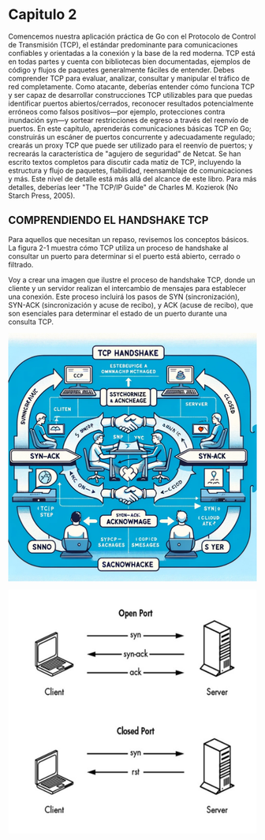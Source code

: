 # Capitulo 2

Comencemos nuestra aplicación práctica de Go con el Protocolo de Control de Transmisión (TCP), el estándar predominante para comunicaciones confiables y orientadas a la conexión y la base de la red moderna. TCP está en todas partes y cuenta con bibliotecas bien documentadas, ejemplos de código y flujos de paquetes generalmente fáciles de entender. Debes comprender TCP para evaluar, analizar, consultar y manipular el tráfico de red completamente. Como atacante, deberías entender cómo funciona TCP y ser capaz de desarrollar construcciones TCP utilizables para que puedas identificar puertos abiertos/cerrados, reconocer resultados potencialmente erróneos como falsos positivos—por ejemplo, protecciones contra inundación syn—y sortear restricciones de egreso a través del reenvío de puertos. En este capítulo, aprenderás comunicaciones básicas TCP en Go; construirás un escáner de puertos concurrente y adecuadamente regulado; crearás un proxy TCP que puede ser utilizado para el reenvío de puertos; y recrearás la característica de "agujero de seguridad" de Netcat.
Se han escrito textos completos para discutir cada matiz de TCP, incluyendo la estructura y flujo de paquetes, fiabilidad, reensamblaje de comunicaciones y más. Este nivel de detalle está más allá del alcance de este libro. Para más detalles, deberías leer "The TCP/IP Guide" de Charles M. Kozierok (No Starch Press, 2005).

## COMPRENDIENDO EL HANDSHAKE TCP

Para aquellos que necesitan un repaso, revisemos los conceptos básicos. La figura 2-1 muestra cómo TCP utiliza un proceso de handshake al consultar un puerto para determinar si el puerto está abierto, cerrado o filtrado.

Voy a crear una imagen que ilustre el proceso de handshake TCP, donde un cliente y un servidor realizan el intercambio de mensajes para establecer una conexión. Este proceso incluirá los pasos de SYN (sincronización), SYN-ACK (sincronización y acuse de recibo), y ACK (acuse de recibo), que son esenciales para determinar el estado de un puerto durante una consulta TCP.

![Alt text](image.png)

![Alt text](image-1.png)